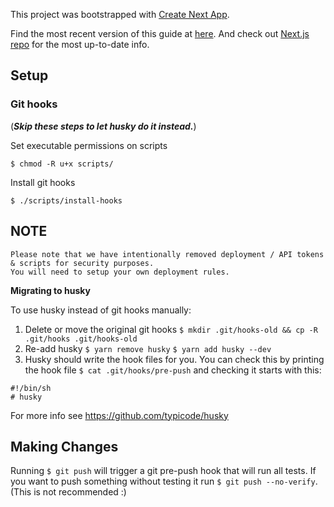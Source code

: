 This project was bootstrapped with [Create Next App](https://github.com/segmentio/create-next-app).

Find the most recent version of this guide at [here](https://github.com/segmentio/create-next-app/blob/master/lib/templates/default/README.md). And check out [Next.js repo](https://github.com/zeit/next.js) for the most up-to-date info.

## Setup

### Git hooks

(**_Skip these steps to let husky do it instead._**)

Set executable permissions on scripts

`$ chmod -R u+x scripts/`

Install git hooks

`$ ./scripts/install-hooks`

## NOTE
```
Please note that we have intentionally removed deployment / API tokens & scripts for security purposes. 
You will need to setup your own deployment rules.  
```

**Migrating to husky**

To use husky instead of git hooks manually:
1. Delete or move the original git hooks `$ mkdir .git/hooks-old && cp -R .git/hooks .git/hooks-old`
2. Re-add husky `$ yarn remove husky` `$ yarn add husky --dev`
3. Husky should write the hook files for you. You can check this by printing the hook file `$ cat .git/hooks/pre-push` and checking it starts with this:
```
#!/bin/sh
# husky
```

For more info see https://github.com/typicode/husky

## Making Changes

Running `$ git push` will trigger a git pre-push hook that will run all tests.
If you want to push something without testing it run `$ git push --no-verify`. (This is not recommended :)
